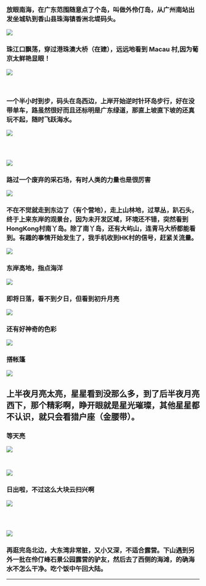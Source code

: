 <!-- 
.. link: 
.. description: 
.. tags: travel
.. date: 2015/09/26 12:07:37
.. title: 零丁洋里嘆世界
.. slug: island-camping
-->

### 放眼南海，在广东范围随意点了个岛，叫做外伶仃岛，从广州南站出发坐城轨到香山县珠海镇香洲北堤码头。

![](http://ww3.sinaimg.cn/large/67804861gw1ewg4kv02abj218g0p00x9.jpg)

### 珠江口飘荡，穿过港珠澳大桥（在建），远远地看到 Macau 村,因为葡京太鲜艳显眼！

![](http://ww1.sinaimg.cn/mw1024/67804861gw1ewg47oz167j21kw16o45y.jpg)

<br/>
<!-- TEASER_END -->

### 一个半小时到步，码头在岛西边，上岸开始逆时针环岛步行，好在没带单车，路虽然很好而且还标明是广东绿道，那直上坡直下坡的还真玩不起，随时飞跃海水。

![](http://ww2.sinaimg.cn/mw1024/67804861gw1ewg4kyo1j0j218g0p0gsw.jpg)

<br/><br/>

![](http://ww3.sinaimg.cn/bmiddle/67804861gw1ewg47ta9acj21kw23uwmp.jpg)

### 路过一个废弃的采石场，有时人类的力量也是很厉害

![](http://ww3.sinaimg.cn/mw1024/67804861gw1ewg4d6oli5j21kw16o7fs.jpg)

### 不在不觉就走到东边了（有个营地），走上山林地，过草丛，趴石头，终于上来东岸的观景台，因为未开发区域，环境还不错，突然看到 HongKong村南丫岛。除了南丫岛，还有大屿山，连青马大桥都能看到。有趣的事情开始发生了，我手机收到HK村的信号，赶紧关流量。


![](http://ww2.sinaimg.cn/large/67804861gw1ewg4886npjj21kw16ojuy.jpg)


### 东岸高地，指点海洋

![](http://ww2.sinaimg.cn/bmiddle/67804861gw1ewg4862aacj21kw23uwqj.jpg)

### 即将日落，看不到夕日，但看到初升月亮

![](http://ww3.sinaimg.cn/mw1024/67804861gw1ewg48a8kl9j21kw16ogoy.jpg)

### 还有好神奇的色彩
![](http://ww1.sinaimg.cn/mw1024/67804861gw1ewg48dn0dij21kw16owkd.jpg)

### 搭帐篷
![](http://ww2.sinaimg.cn/mw1024/67804861gw1ewg48h6brsj21kw16oael.jpg)

## 上半夜月亮太亮，星星看到没那么多，到了后半夜月亮西下，那个精彩啊，睁开眼就是星光璀璨，其他星星都不认识，就只会看猎户座（金腰带）。

### 等天亮
![](http://ww4.sinaimg.cn/mw1024/67804861gw1ewg48mhfqpj21kw16o47r.jpg)

<be/><br/>

![](http://ww2.sinaimg.cn/mw1024/67804861gw1ewg4cunw8ij21kw16oaf9.jpg)

### 日出啦，不过这么大块云扫兴啊

![](http://ww2.sinaimg.cn/mw1024/67804861gw1ewg4cy5txrj21kw16o0wd.jpg)

<br/><br/>

![](http://ww1.sinaimg.cn/mw1024/67804861gw1ewg4d1zhmej21kw16o78a.jpg)

### 再逛完岛北边，大东湾非常脏，又小又深，不适合露营。下山遇到另外一批在伶仃峰石景公园露营的驴友，然后去了西侧的海滩，的确海水不怎么干净。吃个饭中午回大陆。

 * * * 